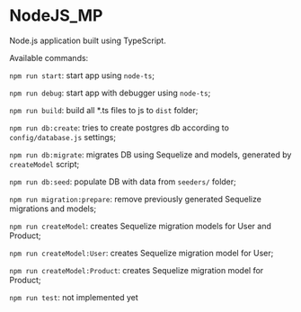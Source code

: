 # NodeJS_MP
Node.js application built using TypeScript.


Available commands:

`npm run start`: start app using `node-ts`;

`npm run debug`: start app with debugger using `node-ts`;

`npm run build`: build all *.ts files to js to `dist` folder;

`npm run db:create`: tries to create postgres db according to `config/database.js` settings;

`npm run db:migrate`: migrates DB using Sequelize and models, generated by `createModel` script;

`npm run db:seed`: populate DB with data from `seeders/` folder;

`npm run migration:prepare`: remove previously generated Sequelize migrations and models;

`npm run createModel`: creates Sequelize migration models for User and Product;

`npm run createModel:User`: creates Sequelize migration model for User;

`npm run createModel:Product`: creates Sequelize migration model for Product;

`npm run test`: not implemented yet
